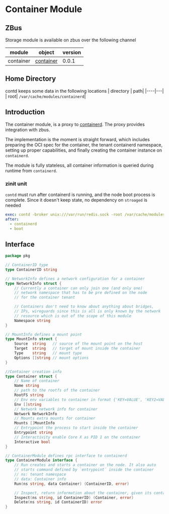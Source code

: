<h1>Container Module</h1>

## ZBus

Storage module is available on zbus over the following channel

| module | object | version |
|--------|--------|---------|
| container|[container](#interface)| 0.0.1|

## Home Directory

contd keeps some data in the following locations
| directory | path|
|----|---|
| root| `/var/cache/modules/containerd`|

## Introduction

The container module, is a proxy to [containerd](https://github.com/containerd/containerd). The proxy provides integration with zbus.

The implementation is the moment is straight forward, which includes preparing the OCI spec for the container, the tenant containerd namespace,
setting up proper capabilities, and finally creating the container instance on `containerd`.

The module is fully stateless, all container information is queried during runtime from `containerd`.

### zinit unit

`contd` must run after containerd is running, and the node boot process is complete. Since it doesn't keep state, no dependency on `stroaged` is needed

```yaml
exec: contd -broker unix:///var/run/redis.sock -root /var/cache/modules/containerd
after:
  - containerd
  - boot
```

## Interface

```go
package pkg

// ContainerID type
type ContainerID string

// NetworkInfo defines a network configuration for a container
type NetworkInfo struct {
    // Currently a container can only join one (and only one)
    // network namespace that has to be pre defined on the node
    // for the container tenant

    // Containers don't need to know about anything about bridges,
    // IPs, wireguards since this is all is only known by the network
    // resource which is out of the scope of this module
    Namespace string
}

// MountInfo defines a mount point
type MountInfo struct {
    Source  string   // source of the mount point on the host
    Target  string   // target of mount inside the container
    Type    string   // mount type
    Options []string // mount options
}

//Container creation info
type Container struct {
    // Name of container
    Name string
    // path to the rootfs of the container
    RootFS string
    // Env env variables to container in format {'KEY=VALUE', 'KEY2=VALUE2'}
    Env []string
    // Network network info for container
    Network NetworkInfo
    // Mounts extra mounts for container
    Mounts []MountInfo
    // Entrypoint the process to start inside the container
    Entrypoint string
    // Interactivity enable Core X as PID 1 on the container
    Interactive bool
}

// ContainerModule defines rpc interface to containerd
type ContainerModule interface {
    // Run creates and starts a container on the node. It also auto
    // starts command defined by `entrypoint` inside the container
    // ns: tenant namespace
    // data: Container info
    Run(ns string, data Container) (ContainerID, error)

    // Inspect, return information about the container, given its container id
    Inspect(ns string, id ContainerID) (Container, error)
    Delete(ns string, id ContainerID) error
}
```
